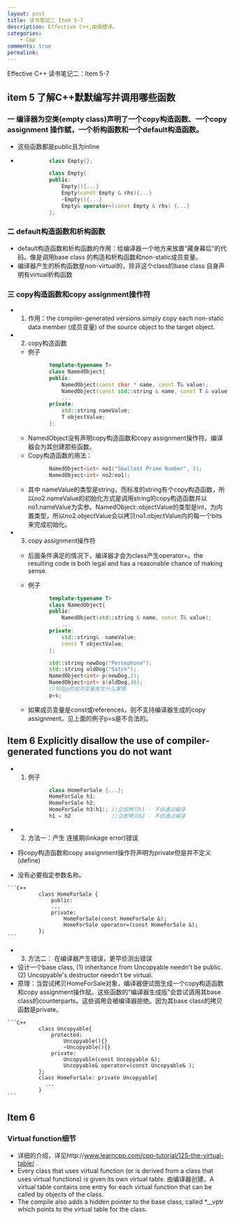 ```yaml
---
layout: post
title: 读书笔记二 Item 5-7
description: Effective C++,由侯捷译。
categories:
    - Cpp
comments: true
permalink: 
---
```

Effective C++ 读书笔记二：Item 5-7

## item 5 了解C++默默编写并调用哪些函数

###  一 编译器为空类(empty class)声明了一个copy构造函数、一个copy assignment 操作赋，一个析构函数和一个default构造函数。

*  这些函数都是public且为inline
*  
    ```C++
              class Empty{};
    ```

    ```C++
              class Empty{
              public:
                  Empty(){...}
                  Empty(const Empty & rhs){...}
                  ~Empty(){...}
                  Empty& operator=(const Empty & rhs) {...}
              };
    ```

### 二 default构造函数和析构函数
* default构造函数和析构函数的作用：给编译器一个地方来放置“藏身幕后”的代码。像是调用base class 的构造和析构函数和non-static成员变量。
* 编译器产生的析构函数是non-virtual的，除非这个class的base class 自身声明有virtual析构函数


### 三 copy构造函数和copy assignment操作符
*  1. 作用：the compiler-generated versions simply copy each non-static data member (成员变量) of the source object to the target object.
*  2. copy构造函数
    *  例子

    ```C++
              template<typename T>
              class NamedObject{
              public:
                  NamedObject(const char * name, const T& value);
                  NamedObject(const std::string & name, const T & value);
                  ...
              private:
                  std::string nameValue;
                  T objectValue;
              };
    ```

    *  NamedObject没有声明copy构造函数和copy assignment操作符。编译器会为其创建那些函数。
    *  Copy构造函数的用法：
    ```C++
              NamedObject<int> no1("Smallest Prime Number", 2);
              NamedObject<int> no2(no1);
    ```

    *  其中 nameValue的类型是string，而标准的string有个copy构造函数，所以no2.nameValue的初始化方式是调用string的copy构造函数并以no1.nameValue为实参。NamedObject<int>::objectValue的类型是int，为内置类型，所以no2.objectValue会以拷贝no1.objectValue内的每一个bits来完成初始化。

*  3. copy assignment操作符
    
    *  后面条件满足的情况下，编译器才会为class产生operator=。the resulting code is both legal and has a reasonable chance of making sense.
    
    *  例子

    ```C++
              template<typename T>
              class NamedObject{
              public:
                  NamedObject(std::string & name, const T& value);
                  ...
              private:
                  std::string&  nameValue;
                  const T objectValue;
              };

              std::string newDog("Persephone");
              std::string oldDog("Satch");
              NamedObject<int> p(newDog,2);
              NamedObject<int> s(oldDog,36);
              //现在p的成员变量发生什么事情
              p=s;
    ```    
    *  如果成员变量是const或references，则不支持编译器生成的copy assignment。见上面的例子p=s是不合法的。

## Item 6 Explicitly disallow the use of compiler-generated functions you do not want
*  1. 例子

    ```C++
              class HomeForSale {...};
              HomeForSale h1;
              HomeForSale h2;
              HomeForSale h3(h1); //企图拷贝h1 - 不该通过编译
              h1 = h2             //企图拷贝h2 - 不该通过编译
    ```

*  2. 方法一：产生 连接期(linkage error)错误
  *  将copy构造函数和copy assignment操作符声明为private但是并不定义(define)
  *  没有必要指定参数名称。

    ```C++
              class HomeForSale {
                  public:
                  ...
                  private:
                      HomeForSale(const HomeForSale &);
                      HomeForSale operator=(const HomeForSale &);
              };
    ```  

*  3. 方法二： 在编译器产生错误，更早侦测出错误
  *  设计一个base class, (1) inheritance from Uncopyable needn't be public. (2) Uncopyable's destructor needn't be virtual.
  *  原理：当尝试拷贝HomeForSale对象，编译器便试图生成一个copy构造函数和copy assignment操作赋。这些函数的“编译器生成版”会尝试调用其base class的counterparts。这些调用会被编译器拒绝。因为其base class的拷贝函数是private。

    ```C++
              class Uncopyable{
                  protected:
                      Uncopyable(){}
                      ~Uncopyable(){}
                  private:
                      Uncopyable(const Uncopyable &);
                      Uncopyable& operator=(const Uncopyable& );
              };
              class HomeForSale: private Uncopyable{
                ...                      
              }
    ```    

## Item 6 
### Virtual function细节
*  详细的介绍，详见http://www.learncpp.com/cpp-tutorial/125-the-virtual-table/  .
*  Every class that uses virtual function (or is derived from a class that uses virtual functions) is given its own virtual table. 由编译器创建。A virtual table contains one entry for each virtual function that can be called by objects of the class.
*  The compile also adds a hidden pointer to the base class, called *__vptr which points to the virtual table for the class.